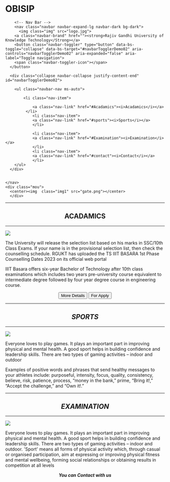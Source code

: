 # OBISIP<html>
<head>
  <meta charset="utf-8">
  <title>Landing page</title>
  <link rel="icon" href="logo.ico">
  <link rel="preconnect" href="https://fonts.googleapis.com">
  <link rel="preconnect" href="https://fonts.gstatic.com" crossorigin>
  <link rel="stylesheet" href="https://cdn.jsdelivr.net/npm/bootstrap@4.1.3/dist/css/bootstrap.min.css" integrity="sha384-MCw98/SFnGE8fJT3GXwEOngsV7Zt27NXFoaoApmYm81iuXoPkFOJwJ8ERdknLPMO" crossorigin="anonymous">
  <script src="https://cdn.jsdelivr.net/npm/bootstrap@5.0.2/dist/js/bootstrap.bundle.min.js" integrity="sha384-MrcW6ZMFYlzcLA8Nl+NtUVF0sA7MsXsP1UyJoMp4YLEuNSfAP+JcXn/tWtIaxVXM" crossorigin="anonymous"></script>
    <link rel="stylesheet" href="css/style1.css">
    <script defer src="https://use.fontawesome.com/releases/v5.0.7/js/all.js"></script>
  </head>
    <body>
      <section id="title">

        <!-- Nav Bar -->
        <nav class="navbar navbar-expand-lg navbar-dark bg-dark">
          <img class="img" src="logo.jpg">
        <a class="navbar-brand" href=""><strong>Rajiv Gandhi University of Knowledge Technology</Strong></a>
        <button class="navbar-toggler" type="button" data-bs-toggle="collapse" data-bs-target="#navbarTogglerDemo02" aria-controls="navbarTogglerDemo02" aria-expanded="false" aria-label="Toggle navigation">
        <span class="navbar-toggler-icon"></span>
      </button>

      <div class="collapse navbar-collapse justify-content-end" id="navbarTogglerDemo02">

        <ul class="navbar-nav ms-auto">

            <li class="nav-item">

                <a class="nav-link" href="#Acadamics"><i>Acadamics</i></a>
             </li>
                <li class="nav-item">
                <a class="nav-link" href="#sports"><i>Sports</i></a>
                </li>

                <li class="nav-item">
                <a class="nav-link" href="#Examination"><i>Examination</i></a>
                </li>
                <li class="nav-item">
                <a class="nav-link" href="#contact"><i>Contact</i></a>
                </li>
        </ul>
      </div>


    </nav>
    <div class="mou">
      <center><img  class="img1" src="gate.png"></center>
      </div>


</section>
<hr class="bor">
<section id="Acadamics">
  <div>
  <h1 class="h"><strong><center>ACADAMICS</center></strong></h1>
  <hr class="r">

  <img class="img2" src="acadamics.jpg">
  <p class="para" >The University will release the selection list based on his marks in SSC/10th Class Exams. If your name is in the provisional selection list, then check the counselling schedule. RGUKT has uploaded the TS IIIT BASARA 1st Phase Counselling Dates 2023 on its official web portal</p>
  <p class="para" > IIIT Basara offers six-year Bachelor of Technology after 10th class examinations which includes two years pre-university course equivalent to intermediate degree followed by four year degree course in engineering course.</p>
    <center><button type="button" class="btn btn-secondary download-button" onclick="window.location.href = 'https://www.rgukt.ac.in/academic-office.html';"> More Details</button>
  <button type="button" class="btn btn-secondary download-button" onclick="window.location.href = 'https://www.rgukt.ac.in/academic-office.html';">For Apply</button></center>
</div>
</section>
<hr class="bor">
<section id="sports">
  <div>
  <h1 class="h"><strong><center><i>SPORTS</i></center></strong></h1>
  <hr class="r">

  <img class="img3" src="sports.jpg">
  <p class="para1" >Everyone loves to play games. It plays an important part in improving physical and mental health. A good sport helps in building confidence and leadership skills. There are two types of gaming activities – indoor and outdoor</p>
  <p class="para1" >Examples of positive words and phrases that send healthy messages to your athletes include: purposeful, intensity, focus, quality, consistency, believe, risk, patience, process, “money in the bank,” prime, “Bring it!,” “Accept the challenge,” and “Own it!.”</p>

</div>
</section>
<hr class="bor">
<section id="Examination">
  <div>
  <h1 class="h"><strong><center><i>EXAMINATION</i></center></strong></h1>
  <hr class="r">

  <img class="img4" src="exam1.jpg">
  <p class="para2" >
Everyone loves to play games. It plays an important part in improving physical and mental health. A good sport helps in building confidence and leadership skills. There are two types of gaming activities – indoor and outdoor.
'Sport' means all forms of physical activity which, through casual or organised participation, aim at expressing or improving physical fitness and mental wellbeing, forming social relationships or obtaining results in competition at all levels</p>

</div>
</section>
<section id="contact">
  <div class="foot">
  <center><p><i><strong>You can Contact with us</strong></i></p></center>

  <center><i class="fab fa-twitter"></i>
  <i class="fab fa-facebook" ></i>
  <i class="fab fa-linkedin"></i></center>
</div>

</body>

</html>
